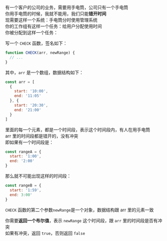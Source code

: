 有一个客户的公司的业务，需要用手电筒，公司只有一个手电筒  
你用手电筒的时候，我就不能用，我们只能**错开时间**  
现需要这样一个系统：手电筒分时使用管理系统  
你的工作组有这样一个任务：给用户分配使用时间  
你被分配到这样一个任务：

写一个 ```CHECK``` 函数，签名如下：
``` js
function CHECK(arr, newRange) {
  // ...
}
```

其中，```arr``` 是一个数组，数据结构如下：
``` js
const arr = [
  {
    start: '10:00',
    end: '11:05'
  }, {
    start: '20:30',
    end: '21:00'
  }
]
```
里面的每一个元素，都是一个时间段，表示这个时间段内，有人在用手电筒  
arr 里的时间段都是错开的，没有冲突  
即如果有一个时间段是：
``` js
const rangeA = {
  start: '1:00',
  end: '2:00'
}
```
那么就不可能出现这样的时间段：
``` js
const rangeB = {
  start: '1:59',
  end: 3:00'
}
```

```CHECK``` 函数的第二个参数```newRange```是一个对象，数据结构跟 arr 里的元素一致  

你需要**返回一个布尔值**，表示 ```newRange``` 这个时间段，跟 ```arr``` 里的时间段是否有冲突  
如果有冲突，返回 ```true```，否则返回 ```false```  
